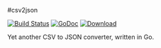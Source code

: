 #csv2json

[![Build Status](https://travis-ci.org/morcmarc/csv2json.svg)](https://travis-ci.org/morcmarc/csv2json) [![GoDoc](https://godoc.org/github.com/morcmarc/csv2json?status.svg)](https://godoc.org/github.com/morcmarc/csv2json) [![Download](https://api.bintray.com/packages/morcmarc/csv2json/csv2json/images/download.svg)](https://bintray.com/morcmarc/csv2json/csv2json/_latestVersion)

Yet another CSV to JSON converter, written in Go.